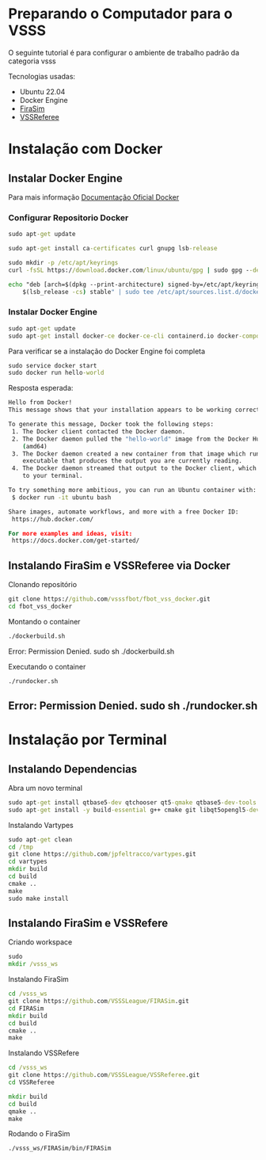 # Preparando o Computador para o VSSS
O seguinte tutorial é para configurar o ambiente de trabalho padrão da categoria vsss

Tecnologias usadas:
 - Ubuntu 22.04
 - Docker Engine
 - [FiraSim](https://github.com/VSSSLeague/FIRASim)
 - [VSSReferee](https://github.com/VSSSLeague/VSSReferee)

# Instalação com Docker

## Instalar Docker Engine
Para mais informação [Documentação Oficial Docker](https://docs.docker.com/engine/install/ubuntu/)

### Configurar Repositorio Docker
```bat
sudo apt-get update
```

```bat
sudo apt-get install ca-certificates curl gnupg lsb-release
```

```bat
sudo mkdir -p /etc/apt/keyrings
curl -fsSL https://download.docker.com/linux/ubuntu/gpg | sudo gpg --dearmor -o /etc/apt/keyrings/docker.gpg
```

```bat
echo "deb [arch=$(dpkg --print-architecture) signed-by=/etc/apt/keyrings/docker.gpg] https://download.docker.com/linux/ubuntu \
    $(lsb_release -cs) stable" | sudo tee /etc/apt/sources.list.d/docker.list > /dev/null
```

### Instalar Docker Engine

```bat
sudo apt-get update
sudo apt-get install docker-ce docker-ce-cli containerd.io docker-compose-plugin
```

Para verificar se a instalação do Docker Engine foi completa

```bat
sudo service docker start
sudo docker run hello-world
```

Resposta esperada:

```bat
Hello from Docker!
This message shows that your installation appears to be working correctly.

To generate this message, Docker took the following steps:
 1. The Docker client contacted the Docker daemon.
 2. The Docker daemon pulled the "hello-world" image from the Docker Hub.
    (amd64)
 3. The Docker daemon created a new container from that image which runs the
    executable that produces the output you are currently reading.
 4. The Docker daemon streamed that output to the Docker client, which sent it
    to your terminal.

To try something more ambitious, you can run an Ubuntu container with:
 $ docker run -it ubuntu bash

Share images, automate workflows, and more with a free Docker ID:
 https://hub.docker.com/

For more examples and ideas, visit:
 https://docs.docker.com/get-started/

```
## Instalando FiraSim e VSSReferee via Docker

Clonando repositório 

```bat
git clone https://github.com/vsssfbot/fbot_vss_docker.git
cd fbot_vss_docker
```

Montando o container

```bat
./dockerbuild.sh
```
Error: Permission Denied.
sudo sh ./dockerbuild.sh


Executando o container

```bat
./rundocker.sh
```
Error: Permission Denied.
sudo sh ./rundocker.sh
---

# Instalação por Terminal

## Instalando Dependencias

Abra um novo terminal 

```bat
sudo apt-get install qtbase5-dev qtchooser qt5-qmake qtbase5-dev-tools
sudo apt-get install -y build-essential g++ cmake git libqt5opengl5-dev libgl1-mesa-dev libglu1-mesa-dev libprotobuf-dev protobuf-compiler libode-dev libboost-dev
```

Instalando Vartypes

```bat
sudo apt-get clean
cd /tmp
git clone https://github.com/jpfeltracco/vartypes.git
cd vartypes
mkdir build
cd build
cmake ..
make 
sudo make install
```
## Instalando FiraSim e VSSRefere

Criando workspace

```bat
sudo
mkdir /vsss_ws
```

Instalando FiraSim

```bat
cd /vsss_ws
git clone https://github.com/VSSSLeague/FIRASim.git
cd FIRASim
mkdir build
cd build
cmake ..
make
```

Instalando VSSRefere
```bat
cd /vsss_ws
git clone https://github.com/VSSSLeague/VSSReferee.git
cd VSSReferee

mkdir build
cd build
qmake .. 
make
```

Rodando o FiraSim
```bat
./vsss_ws/FIRASim/bin/FIRASim
```
